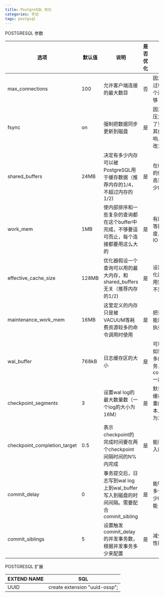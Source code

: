 ```yaml
---
title: PostgreSQL 优化
categories: 手记
tags: postgsql
---
```


POSTGRESQL 参数

| 选项                         | 默认值 | 说明                                                                                   | 是否优化 | 原因                                                                |
| ---------------------------- | ------ | -------------------------------------------------------------------------------------- | -------- | ------------------------------------------------------------------- |
| max_connections              | 100    | 允许客户端连接的最大数目                                                               | 否       | 因为在测试的过程中，100个连接已经足够                               |
| fsync                        | on     | 强制把数据同步更新到磁盘                                                               | 是       | 因为系统的IO压力很大，为了更好的测试其他配置的影响，把改参数改为off |
| shared_buffers               | 24MB   | 决定有多少内存可以被PostgreSQL用于缓存数据（推荐内存的1/4，不超过内存的1/2)            | 是       | 在IO压力很大的情况下，提高该值可以减少IO                            |
| work_mem                     | 1MB    | 使内部排序和一些复杂的查询都在这个buffer中完成，不够要适可而止，每个连接都要用这么大的 | 是       | 有助提高排序等操作的速度，并且减低IO                                |
| effective_cache_size         | 128MB  | 优化器假设一个查询可以用的最大内存，和shared_buffers无关（推荐内存的1/2)               | 是       | 设置稍大，优化器更倾向使用索引扫描而不是顺序扫描                    |
| maintenance_work_mem         | 16MB   | 这里定义的内存只是被VACUUM等耗费资源较多的命令调用时使用                               | 是       | 把该值调大，能加快命令的执行                                        |
| wal_buffer                   | 768kB  | 日志缓存区的大小                                                                       | 是       | 可以降低IO，如果遇上比较多的并发短事务，应该和commit_delay一起用    |
| checkpoint_segments          | 3      | 设置wal log的最大数量数（一个log的大小为16M）                                          | 是       | 默认的48M的缓存是一个严重的瓶颈，基本上都要设置为10以上             |
| checkpoint_completion_target | 0.5    | 表示checkpoint的完成时间要在两个checkpoint间隔时间的N%内完成                           | 是       | 能降低平均写入的开销                                                |
| commit_delay                 | 0      | 事务提交后，日志写到wal log上到wal_buffer写入到磁盘的时间间隔。需要配合commit_sibling  | 是       | 能够一次写入多个事务，减少IO，提高性能                              |
| commit_siblings              | 5      | 设置触发commit_delay的并发事务数，根据并发事务多少来配置                               | 是       | 减少IO，提高性能                                                    |

POSTGRESQL 扩展

| EXTEND NAME | SQL                           |
| ----------- | ----------------------------- |
| UUID        | create extension "uuid-ossp"; |
